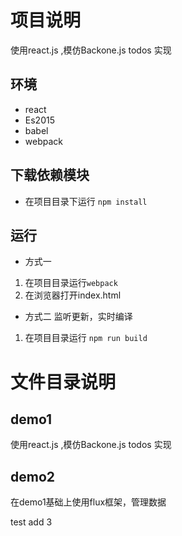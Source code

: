 # 项目说明
使用react.js ,模仿Backone.js todos 实现

## 环境
- react 
- Es2015
- babel
- webpack

## 下载依赖模块
- 在项目目录下运行 `npm install`
## 运行
- 方式一
1. 在项目目录运行`webpack`
2. 在浏览器打开index.html

- 方式二 监听更新，实时编译
1. 在项目目录运行 `npm run build`

# 文件目录说明
## demo1
使用react.js ,模仿Backone.js todos 实现
## demo2
在demo1基础上使用flux框架，管理数据


test add 3